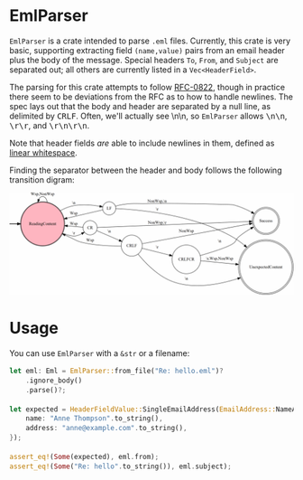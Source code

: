 # EmlParser
`EmlParser` is a crate intended to parse `.eml` files. Currently, this crate is very basic, supporting extracting field `(name,value)` pairs from an email header plus the body of the message. Special headers `To`, `From`, and `Subject` are separated out; all others are currently listed in a `Vec<HeaderField>`.

The parsing for this crate attempts to follow [RFC-0822](https://www.ietf.org/rfc/rfc0822.txt), though in practice there seem to be deviations from the RFC as to how to handle newlines. The spec lays out that the body and header are separated by a null line, as delimited by <kbd>CRLF</kbd>. Often, we'll actually see <kdb>\n\n</kbd>, so `EmlParser` allows <kbd>\n\n</kbd>, <kbd>\r\r</kbd>, and <kbd>\r\n\r\n</kbd>.

Note that header fields _are_ able to include newlines in them, defined as [linear whitespace](https://stackoverflow.com/questions/21072713/what-exactly-is-the-linear-whitespace-lws-lwsp).

Finding the separator between the header and body follows the following transition digram:

![Transition diagram for detecting the header/body delimiter](https://raw.githubusercontent.com/aeshirey/EmlParser/master/transition_graph.png)

# Usage
You can use `EmlParser` with a `&str` or a filename:

```rust
let eml: Eml = EmlParser::from_file("Re: hello.eml")?
    .ignore_body()
    .parse()?;

let expected = HeaderFieldValue::SingleEmailAddress(EmailAddress::NameAndEmailAddress {
    name: "Anne Thompson".to_string(),
    address: "anne@example.com".to_string(),
});

assert_eq!(Some(expected), eml.from);
assert_eq!(Some("Re: hello".to_string()), eml.subject);
```
